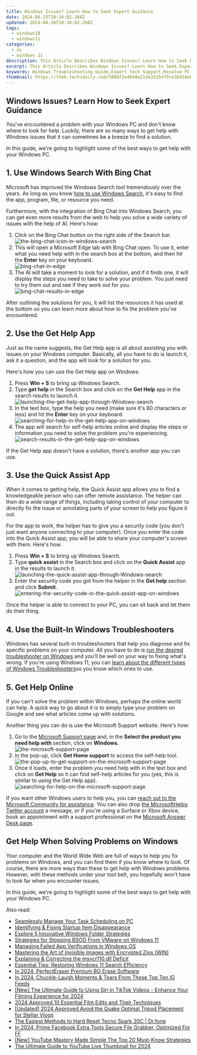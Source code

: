 ```yaml
---
title: Windows Issues? Learn How to Seek Expert Guidance
date: 2024-06-25T10:34:02.268Z
updated: 2024-06-26T10:34:02.268Z
tags:
  - windows10
  - windows11
categories:
  - os
  - windows 11
description: This Article Describes Windows Issues? Learn How to Seek Expert Guidance
excerpt: This Article Describes Windows Issues? Learn How to Seek Expert Guidance
keywords: Windows Troubleshooting Guide,Expert Tech Support,Resolve PC Problems,Software Issue Help,IT Consultation Services,Computer Repair Tips,Fixing System Errors
thumbnail: https://thmb.techidaily.com/580872e4bd4e21da3535470ce3b918e09ae5b8653067a4110ec11928ef11818a.jpg
---
```


## Windows Issues? Learn How to Seek Expert Guidance

 You've encountered a problem with your Windows PC and don't know where to look for help. Luckily, there are so many ways to get help with Windows issues that it can sometimes be a breeze to find a solution.

 In this guide, we're going to highlight some of the best ways to get help with your Windows PC.

## 1\. Use Windows Search With Bing Chat

 Microsoft has improved the Windows Search tool tremendously over the years. As long as you know [how to use Windows Search](https://www.makeuseof.com/windows-search-use-guide/), it's easy to find the app, program, file, or resource you need.

 Furthermore, with the integration of Bing Chat into Windows Search, you can get even more results from the web to help you solve a wide variety of issues with the help of AI. Here's how:

1. Click on the Bing Chat button on the right side of the Search bar.  
![the-bing-chat-icon-in-windows-search](https://static1.makeuseofimages.com/wordpress/wp-content/uploads/wm/2023/08/the-bing-chat-icon-in-windows-search.jpg)
2. This will open a Microsoft Edge tab with Bing Chat open. To use it, enter what you need help with in the search box at the bottom, and then hit the **Enter** key on your keyboard.  
![bing-chat-in-edge](https://static1.makeuseofimages.com/wordpress/wp-content/uploads/wm/2023/08/bing-chat-in-edge.jpg)
3. The AI will take a moment to look for a solution, and if it finds one, it will display the steps you need to take to solve your problem. You just need to try them out and see if they work out for you.  
![bing-chat-results-in-edge](https://static1.makeuseofimages.com/wordpress/wp-content/uploads/wm/2023/08/bing-chat-results-in-edge.jpg)

 After outlining the solutions for you, it will list the resources it has used at the bottom so you can learn more about how to fix the problem you've encountered.

## 2\. Use the Get Help App

 Just as the name suggests, the Get Help app is all about assisting you with issues on your Windows computer. Basically, all you have to do is launch it, ask it a question, and the app will look for a solution for you.

 Here's how you can use the Get Help app on Windows:

1. Press **Win + S** to bring up Windows Search.
2. Type **get help** in the Search box and click on the **Get Help** app in the search results to launch it.  
![launching-the-get-help-app-through-Windows-search](https://static1.makeuseofimages.com/wordpress/wp-content/uploads/wm/2023/08/launching-the-get-help-app-through-windows-search.jpg)
3. In the text box, type the help you need (make sure it's 80 characters or less) and hit the **Enter** key on your keyboard.  
![searching-for-help-in-the-get-help-app-on-windows](https://static1.makeuseofimages.com/wordpress/wp-content/uploads/wm/2023/08/searching-for-help-in-the-get-help-app-on-windows.jpg)
4. The app will search for self-help articles online and display the steps or information you need to solve the problem you're experiencing.  
![search-results-in-the-get-help-app-on-windows](https://static1.makeuseofimages.com/wordpress/wp-content/uploads/wm/2023/08/search-results-in-the-get-help-app-on-windows.jpg)

 If the Get Help app doesn't have a solution, there's another app you can use.

## 3\. Use the Quick Assist App

 When it comes to getting help, the Quick Assist app allows you to find a knowledgeable person who can offer remote assistance. The helper can then do a wide range of things, including taking control of your computer to directly fix the issue or annotating parts of your screen to help you figure it out.

 For the app to work, the helper has to give you a security code (you don't just want anyone connecting to your computer). Once you enter the code into the Quick Assist app, you will be able to share your computer's screen with them. Here's how:

1. Press **Win + S** to bring up Windows Search.
2. Type **quick assist** in the Search box and click on the **Quick Assist** app in the results to launch it.  
![launching-the-quick-assist-app-through-Windows-search](https://static1.makeuseofimages.com/wordpress/wp-content/uploads/wm/2023/08/launching-the-quick-assist-app-through-windows-search.jpg)
3. Enter the security code you got from the helper in the **Get help** section and click **Submit**.  
![entering-the-security-code-in-the-quick-assist-app-on-windows](https://static1.makeuseofimages.com/wordpress/wp-content/uploads/wm/2023/08/entering-the-security-code-in-the-quick-assist-app-on-windows.jpg)

 Once the helper is able to connect to your PC, you can sit back and let them do their thing.

## 4\. Use the Built-In Windows Troubleshooters

 Windows has several built-in troubleshooters that help you diagnose and fix specific problems on your computer. All you have to do is [run the desired troubleshooter on Windows](https://www.makeuseof.com/run-troubleshooter-windows-10-11/) and you'll be well on your way to fixing what's wrong. If you're using Windows 11, you can [learn about the different types of Windows Troubleshooters](https://www.makeuseof.com/run-troubleshooter-windows-10-11/)so you know which ones to use.

## 5\. Get Help Online

 If you can't solve the problem within Windows, perhaps the online world can help. A quick way to go about it is to simply type your problem on Google and see what articles come up with solutions.

 Another thing you can do is use the Microsoft Support website. Here's how:

1. Go to the [Microsoft Support page](https://support.microsoft.com/contactus?ContactUsExperienceEntryPointAssetId=S.HP.windows) and, in the **Select the product you need help with** section, click on **Windows**.  
![the-microsoft-support-page](https://static1.makeuseofimages.com/wordpress/wp-content/uploads/wm/2023/08/the-microsoft-support-page.jpg)
2. In the pop-up, click **Get Home support** to access the self-help tool.  
![the-pop-up-to-get-support-on-the-microsoft-support-page](https://static1.makeuseofimages.com/wordpress/wp-content/uploads/wm/2023/08/the-pop-up-to-get-support-on-the-microsoft-support-page.jpg)
3. Once it loads, enter the problem you need help with in the text box and click on **Get Help** so it can find self-help articles for you (yes, this is similar to using the Get Help app).  
![searching-for-help-on-the-microsoft-support-page](https://static1.makeuseofimages.com/wordpress/wp-content/uploads/wm/2023/08/searching-for-help-on-the-microsoft-support-page.jpg)

 If you want other Windows users to help you, you can [reach out to the Microsoft Community for assistance](https://www.makeuseof.com/how-to-use-the-microsoft-community-to-solve-your-windows-problem/). You can also drop [the MicrosoftHelps Twitter account](https://twitter.com/MicrosoftHelps) a message, or if you're using a Surface or Xbox device, book an appointment with a support professional on the [Microsoft Answer Desk page](https://www.microsoft.com/en-us/store/locations/answer-desk).

## Get Help When Solving Problems on Windows

 Your computer and the World Wide Web are full of ways to help you fix problems on Windows, and you can find them if you know where to look. Of course, there are more ways than these to get help with Windows problems. However, with these methods under your tool belt, you hopefully won't have to look far when you encounter issues.

 In this guide, we're going to highlight some of the best ways to get help with your Windows PC.

<span class="atpl-alsoreadstyle">Also read:</span>
<div><ul>
<li><a href="https://win11.techidaily.com/seamlessly-manage-your-task-scheduling-on-pc/"><u>Seamlessly Manage Your Task Scheduling on PC</u></a></li>
<li><a href="https://win11.techidaily.com/identifying-and-fixing-startup-item-disappearance/"><u>Identifying & Fixing Startup Item Disappearance</u></a></li>
<li><a href="https://win11.techidaily.com/explore-5-innovative-windows-folder-strategies/"><u>Explore 5 Innovative Windows Folder Strategies</u></a></li>
<li><a href="https://win11.techidaily.com/strategies-for-stopping-bsod-from-vmware-on-windows-11/"><u>Strategies for Stopping BSOD From VMware on Windows 11</u></a></li>
<li><a href="https://win11.techidaily.com/managing-failed-app-verifications-in-windows-os/"><u>Managing Failed App Verifications in Windows OS</u></a></li>
<li><a href="https://win11.techidaily.com/mastering-the-art-of-invisible-images-with-encrypted-zips-win/"><u>Mastering the Art of Invisible Images with Encrypted Zips (WIN)</u></a></li>
<li><a href="https://win11.techidaily.com/explaining-and-correcting-the-msvcr110dll-deficit/"><u>Explaining & Correcting the msvcr110.dll Deficit</u></a></li>
<li><a href="https://win11.techidaily.com/essential-tips-restoring-windows-11-search-efficiency/"><u>Essential Tips: Restoring Windows 11 Search Efficiency</u></a></li>
<li><a href="https://extra-support.techidaily.com/in-2024-perfecteraser-premium-bg-erase-software/"><u>In 2024, PerfectEraser  Premium BG Erase Software</u></a></li>
<li><a href="https://instagram-videos.techidaily.com/in-2024-chuckle-laugh-moments-and-tears-from-these-top-ten-ig-feeds/"><u>In 2024, Chuckle-Laugh Moments & Tears From These Top Ten IG Feeds</u></a></li>
<li><a href="https://tiktok-clips.techidaily.com/new-the-ultimate-guide-to-using-siri-in-tiktok-videos-enhance-your-filming-experience-for-2024/"><u>[New] The Ultimate Guide to Using Siri in TikTok Videos - Enhance Your Filming Experience for 2024</u></a></li>
<li><a href="https://extra-tips.techidaily.com/2024-approved-10-essential-film-edits-and-their-techniques/"><u>2024 Approved  10 Essential Film Edits and Their Techniques</u></a></li>
<li><a href="https://facebook-video-footage.techidaily.com/updated-2024-approved-avoid-the-quake-optimal-tripod-placement-for-stellar-vlogs/"><u>[Updated] 2024 Approved  Avoid the Quake  Optimal Tripod Placement for Stellar Vlogs</u></a></li>
<li><a href="https://techidaily.com/the-easiest-methods-to-hard-reset-tecno-spark-20c-drfone-by-drfone-reset-android-reset-android/"><u>The Easiest Methods to Hard Reset Tecno Spark 20C | Dr.fone</u></a></li>
<li><a href="https://facebook-clips.techidaily.com/in-2024-prime-facebook-extra-tools-secure-file-grabber-optimized-for-ff/"><u>In 2024, Prime Facebook Extra Tools  Secure File Grabber, Optimized For FF</u></a></li>
<li><a href="https://facebook-video-footage.techidaily.com/new-youtube-mastery-made-simple-the-top-20-must-know-strategies/"><u>[New] YouTube Mastery Made Simple  The Top 20 Must-Know Strategies</u></a></li>
<li><a href="https://facebook-record-videos.techidaily.com/the-ultimate-guide-to-youtube-live-thumbnail-for-2024/"><u>The Ultimate Guide to YouTube Live Thumbnail for 2024</u></a></li>
</ul></div>

<ins class="adsbygoogle"
      style="display:block"
      data-ad-client="ca-pub-7571918770474297"
      data-ad-slot="8358498916"
      data-ad-format="auto"
      data-full-width-responsive="true"></ins>